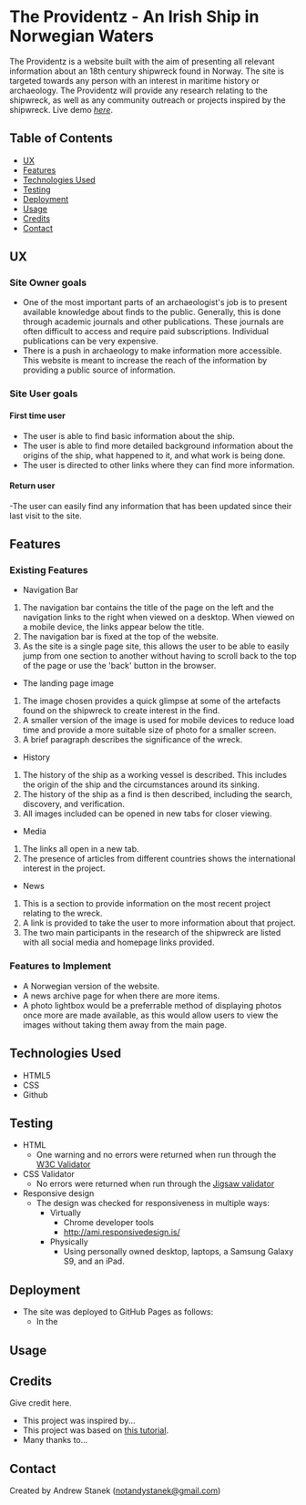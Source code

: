 # The Providentz - An Irish Ship in Norwegian Waters
The Providentz is a website built with the aim of presenting all relevant information about an 18th century shipwreck found in Norway.  The site is targeted towards any person with an interest in maritime history or archaeology.  The Providentz will provide any research relating to the shipwreck, as well as any community outreach or projects inspired by the shipwreck.
Live demo [_here_](https://notandy82.github.io/first-project-repo/). 

## Table of Contents
* [UX](#ux)
* [Features](#features)
* [Technologies Used](#technologies-used)
* [Testing](#testing)
* [Deployment](#deployment)
* [Usage](#usage)
* [Credits](#credits)
* [Contact](#contact)



## UX
### Site Owner goals
- One of the most important parts of an archaeologist's job is to present available knowledge about finds to the public.  Generally, this is done through academic journals and other publications.  These journals are often difficult to access and require paid subscriptions.  Individual publications can be very expensive.
- There is a push in archaeology to make information more accessible.  This website is meant to increase the reach of the information by providing a public source of information.
### Site User goals
#### First time user
- The user is able to find basic information about the ship.
- The user is able to find more detailed background information about the origins of the ship, what happened to it, and what work is being done.
- The user is directed to other links where they can find more information.
#### Return user
-The user can easily find any information that has been updated since their last visit to the site.


## Features
### Existing Features
- Navigation Bar
1. The navigation bar contains the title of the page on the left and the navigation links to the right when viewed on a desktop.  When viewed on a mobile device, the links appear below the title.
2. The navigation bar is fixed at the top of the website.
3. As the site is a single page site, this allows the user to be able to easily jump from one section to another without having to scroll back to the top of the page or use the 'back' button in the browser.
- The landing page image
1. The image chosen provides a quick glimpse at some of the artefacts found on the shipwreck to create interest in the find.
2. A smaller version of the image is used for mobile devices to reduce load time and provide a more suitable size of photo for a smaller screen.
3. A brief paragraph describes the significance of the wreck.
- History
1. The history of the ship as a working vessel is described. This includes the origin of the ship and the circumstances around its sinking.
2. The history of the ship as a find is then described, including the search, discovery, and verification.
3. All images included can be opened in new tabs for closer viewing.
- Media
1. The links all open in a new tab.
2. The presence of articles from different countries shows the international interest in the project.
- News
1. This is a section to provide information on the most recent project relating to the wreck.
2. A link is provided to take the user to more information about that project.
3. The two main participants in the research of the shipwreck are listed with all social media and homepage links provided.

### Features to Implement
- A Norwegian version of the website.
- A news archive page for when there are more items.
- A photo lightbox would be a preferrable method of displaying photos once more are made available, as this would allow users to view the images without taking them away from the main page.


## Technologies Used
- HTML5
- CSS
- Github


## Testing
- HTML
  - One warning and no errors were returned when run through the [W3C Validator](https://validator.w3.org/nu/?doc=https%3A%2F%2Fnotandy82.github.io%2Ffirst-project-repo%2F)
- CSS Validator
  - No errors were returned when run through the [Jigsaw validator](https://jigsaw.w3.org/css-validator/validator?uri=https%3A%2F%2Fnotandy82.github.io%2Ffirst-project-repo%2F&profile=css3svg&usermedium=all&warning=1&vextwarning=&lang=en)
- Responsive design
  - The design was checked for responsiveness in multiple ways:
    - Virtually
      - Chrome developer tools
      - http://ami.responsivedesign.is/
    - Physically
      - Using personally owned desktop, laptops, a Samsung Galaxy S9, and an iPad.



## Deployment
- The site was deployed to GitHub Pages as follows:
  - In the 


## Usage


## Credits
Give credit here.
- This project was inspired by...
- This project was based on [this tutorial](https://www.example.com).
- Many thanks to...


## Contact
Created by Andrew Stanek (notandystanek@gmail.com)